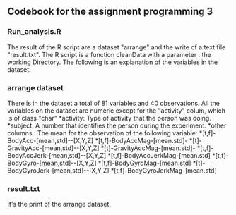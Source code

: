 ## Codebook for the assignment programming 3

### Run_analysis.R

The result of the R script are a dataset "arrange" and the write of a text file "result.txt".
The R script is a function cleanData with a parameter : the working Directory. 
The following is an explanation of the variables in the dataset.

### arrange dataset

There is in the dataset a total of 81 variables and 40 observations. 
All the variables on the dataset are numeric except for the "activity" colum, which is of class "char"
*activity: Type of activity that the person was doing.
*subject: A number that identifies the person during the experiment.
*other columns : The mean for the observation of the following variable:
  *[t,f]-BodyAcc-[mean,std]--[X,Y,Z] 
  *[t,f]-BodyAccMag-[mean.std]- 
  *[t]-GravityAcc-[mean,std]--[X,Y,Z]
  *[t]-GravityAccMag-[mean.std]-
  *[t,f]-BodyAccJerk-[mean,std]--[X,Y,Z]
  *[t,f]-BodyAccJerkMag-[mean.std]
  *[t,f]-BodyGyro-[mean,std]--[X,Y,Z] 
  *[t,f]-BodyGyroMag-[mean.std]
  *[t]-BodyGyroJerk-[mean,std]--[X,Y,Z]
  *[t,f]-BodyGyroJerkMag-[mean.std]
  
### result.txt

It's the print of the arrange dataset.
